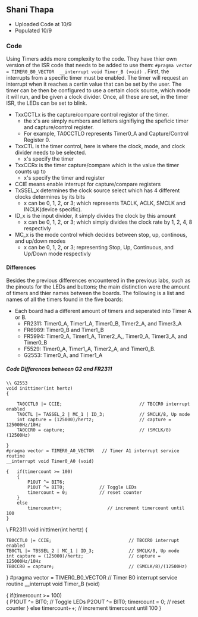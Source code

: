 ## Shani Thapa 
* Uploaded Code at 10/9
* Populated 10/9

### Code 
Using Timers adds more complexity to the code. They have thier own version of the ISR code that needs to be added to use them: ```#pragma vector = TIMER0_B0_VECTOR 
__interrupt void Timer_B (void) ```. First, the interrupts from a specific timer must be enabled. The timer will request an interrupt when it reaches a certin value that can be set by the user. The timer can be then be configured to use a certain clock source, which mode it will run, and be given a clock divider. Once, all these are set, in the timer ISR, the LEDs can be set to blink. 
* TxxCCTLx is the capture/compare control registor of the timer.  
  * the x's are simply numbers and letters signifiying the speficic timer and capture/control register.
  * For example, TA0CCTLO represents Timer0_A and Capture/Control Register 0.  
* TxxCTL is the timer control, here is where the clock, mode, and clock divider needs to be selected. 
  * x's specify the timer 
* TxxCCRx is the timer capture/compare which is the value the timer counts up to
  * x's specify the timer and register 
* CCIE means enable interrupt for capture/compare registers
* TxSSEL_x determines the clock source select which has 4 different clocks determines by its bits
  * x can be 0, 1, 2, or 3; which represents TACLK, ACLK, SMCLK and INCLK(device specific). 
* ID_x is the input divider, it simply divides the clock by this amount
  * x can be 0, 1, 2, or 3; which simply divides the clock rate by 1, 2, 4, 8 respectivly
* MC_x is the mode control which decides between stop, up, continous, and up/down modes 
  * x can be 0, 1, 2, or 3; representing Stop, Up, Continuous, and Up/Down mode respectivly

#### Differences
Besides the previous differences encountered in the previous labs, such as the pinouts for the LEDs and buttons; the main distinction were the amount of timers and thier names between the boards. The following is a list and names of all the timers found in the five boards: 
* Each board had a different amount of timers and seperated into Timer A or B. 
  * FR2311: Timer0_A, Timer1_A, Timer0_B, Timer2_A, and Timer3_A 
  * FR6989: Timer0_B and Timer1_B
  * FR5994: Timer0_A, Timer1_A, Timer2_A,, Timer0_A, Timer3_A, and Timer0_B 
  * F5529: Timer0_A, Timer1_A, Timer2_A, and Timer0_B. 
  * G2553: Timer0_A, and Timer1_A 

##### Code Differences between G2 and FR2311 
```
\\ G2553
void inittimer(int hertz)       
{

    TA0CCTL0 |= CCIE;                             // TBCCR0 interrupt enabled
    TA0CTL |= TASSEL_2 | MC_1 | ID_3;             // SMCLK/8, Up mode
    int capture = (125000)/hertz;                 // capture = 125000Hz/10Hz
    TA0CCR0 = capture;                            // (SMCLK/8)(12500Hz)

}
#pragma vector = TIMER0_A0_VECTOR   // Timer A1 interrupt service routine
__interrupt void Timer0_A0 (void)

{   if(timercount >= 100)
    {
        P1OUT ^= BIT6;
        P1OUT ^= BIT0;             // Toggle LEDs
        timercount = 0;            // reset counter
    }
    else
        timercount++;                 // increment timercount until 100
}

```
\\ FR2311
void inittimer(int hertz)
{

    TB0CCTL0 |= CCIE;                             // TBCCR0 interrupt enabled
    TB0CTL |= TBSSEL_2 | MC_1 | ID_3;             // SMCLK/8, Up mode
    int capture = (125000)/hertz;                 // capture = 125000Hz/10Hz
    TB0CCR0 = capture;                            // (SMCLK/8)/(12500Hz) 

}
#pragma vector = TIMER0_B0_VECTOR   // Timer B0 interrupt service routine
__interrupt void Timer_B (void)

{   if(timercount >= 100)          
    {
        P1OUT ^= BIT0;             // Toggle LEDs
        P2OUT ^= BIT0;
        timercount = 0;            // reset counter
    }
else timercount++;                 // increment timercount until 100
}
 

```
